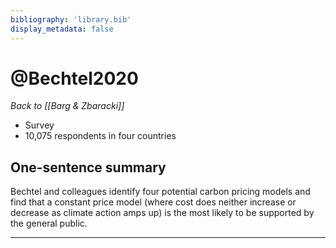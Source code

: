 ```yaml
---
bibliography: 'library.bib'
display_metadata: false
---
```

# @Bechtel2020
*Back to [[Barg & Zbaracki]]*

* Survey
* 10,075 respondents in four countries

## One-sentence summary

Bechtel and colleagues identify four potential carbon pricing models and find that a constant price model (where cost does neither increase or decrease as climate action amps up) is the most likely to be supported by the general public.

---